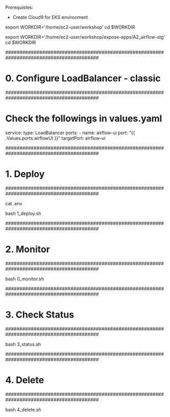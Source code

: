 Prerequistes:
- Create Cloud9 for EKS environment

export WORKDIR='/home/ec2-user/workshop'
cd $WORKDIR

export WORKDIR='/home/ec2-user/workshop/expose-apps/A2_airflow-stg'
cd $WORKDIR

#########################################################################################
# 0. Configure LoadBalancer - classic
#########################################################################################

# Check the followings in values.yaml
  service:
    type: LoadBalancer
    ports:
      - name: airflow-ui
        port: "{{ .Values.ports.airflowUI }}"
        targetPort: airflow-ui


#########################################################################################
# 1. Deploy 
#########################################################################################

cat .env

bash 1_deploy.sh 

#########################################################################################
# 2. Monitor
#########################################################################################

bash 0_monitor.sh

#########################################################################################
# 3. Check Status
#########################################################################################

bash 3_status.sh 

#########################################################################################
# 4. Delete
#########################################################################################

bash 4_delete.sh

